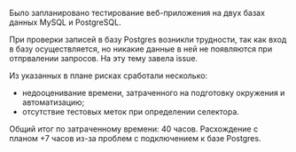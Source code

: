 Было запланировано тестирование веб-приложения на двух базах данных MySQL и PostgreSQL. 

При проверки записей в базу Postgres возникли трудности, так как вход в базу осуществляется, но никакие данные в ней не появляются при отпрвалении запросов. На эту тему завела issue.

Из указанных в плане рисках сработали несколько:
- недооценивание времени, затраченного на подготовку окружения и автоматизацию;
- отсутствие тестовых меток при определении селектора.

Общий итог по затраченному времени: 40 часов. 
Расхождение с планом +7 часов из-за проблем с подключением к базе Postgres.